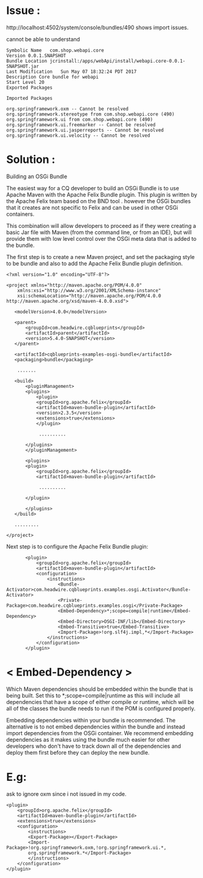 Issue :
=========

http://localhost:4502/system/console/bundles/490 shows import issues.

cannot be able to understand 

    Symbolic Name	com.shop.webapi.core
    Version	0.0.1.SNAPSHOT
    Bundle Location	jcrinstall:/apps/webApi/install/webapi.core-0.0.1-SNAPSHOT.jar
    Last Modification	Sun May 07 18:32:24 PDT 2017
    Description	Core bundle for webapi
    Start Level	20
    Exported Packages

    Imported Packages	 

    org.springframework.oxm -- Cannot be resolved
    org.springframework.stereotype from com.shop.webapi.core (490)
    org.springframework.ui from com.shop.webapi.core (490)
    org.springframework.ui.freemarker -- Cannot be resolved
    org.springframework.ui.jasperreports -- Cannot be resolved
    org.springframework.ui.velocity -- Cannot be resolved

Solution :
========== 


Building an OSGi Bundle

The easiest way for a CQ developer to build an OSGi Bundle is to use Apache Maven with the Apache Felix Bundle plugin. This plugin is written by the Apache Felix team based on the BND tool . however the OSGi bundles that it creates are not specific to Felix and can be used in other OSGi containers.

This combination will allow developers to proceed as if they were creating a basic Jar file with Maven (from the command line, or from an IDE), but will provide them with low level control over the OSGi meta data that is added to the bundle.

The first step is to create a new Maven project, and set the packaging style to be bundle and also to add the Apache Felix Bundle plugin definition.

	<?xml version="1.0" encoding="UTF-8"?>

	<project xmlns="http://maven.apache.org/POM/4.0.0"
		xmlns:xsi="http://www.w3.org/2001/XMLSchema-instance"
		xsi:schemaLocation="http://maven.apache.org/POM/4.0.0 http://maven.apache.org/xsd/maven-4.0.0.xsd">

	   <modelVersion>4.0.0</modelVersion>

	   <parent>
	       <groupId>com.headwire.cqblueprints</groupId>
	       <artifactId>parent</artifactId>
	       <version>5.4.0-SNAPSHOT</version>
	   </parent>

	   <artifactId>cqblueprints-examples-osgi-bundle</artifactId>
	   <packaging>bundle</packaging>
	   
	    .......
	  
	   <build>
	       <pluginManagement>
		   <plugins>
		       <plugin>
			   <groupId>org.apache.felix</groupId>
			   <artifactId>maven-bundle-plugin</artifactId>
			   <version>2.3.5</version>
			   <extensions>true</extensions>
		       </plugin>
		       
		        ..........
		
		   </plugins>
	       </pluginManagement>

	       <plugins>
		   <plugin>
		       <groupId>org.apache.felix</groupId>
		       <artifactId>maven-bundle-plugin</artifactId>
		       
		        ..........
		
		   </plugin>

	       </plugins>
	   </build>

	   .........

	</project>

Next step is to configure the Apache Felix Bundle plugin:

           <plugin>
               <groupId>org.apache.felix</groupId>
               <artifactId>maven-bundle-plugin</artifactId>
               <configuration>
                   <instructions>
                       <Bundle-Activator>com.headwire.cqblueprints.examples.osgi.Activator</Bundle-Activator>
                       <Private-Package>com.headwire.cqblueprints.examples.osgi</Private-Package>
                       <Embed-Dependency>*;scope=compile|runtime</Embed-Dependency>
                       <Embed-Directory>OSGI-INF/lib</Embed-Directory>
                       <Embed-Transitive>true</Embed-Transitive>
                       <Import-Package>!org.slf4j.impl,*</Import-Package>
                   </instructions>
               </configuration>
           </plugin>


< Embed-Dependency >
=====================

Which Maven dependencies should be embedded within the bundle that is being built. Set this to *;scope=compile|runtime as this will include all dependencies that have a scope of either compile or runtime, which will be all of the classes the bundle needs to run if the POM is configured properly.

Embedding dependencies within your bundle is recommended. The alternative is to not embed dependencies within the bundle and instead import dependencies from the OSGi container. We recommend embedding dependencies as it makes using the bundle much easier for other developers who don't have to track down all of the dependencies and deploy them first before they can deploy the new bundle.



E.g:
=====

ask to ignore oxm since i not issued in my code.


	<plugin>
		<groupId>org.apache.felix</groupId>
		<artifactId>maven-bundle-plugin</artifactId>
		<extensions>true</extensions>
		<configuration>
			<instructions>
			<Export-Package></Export-Package>
			<Import-Package>!org.springframework.oxm,!org.springframework.ui.*,
			org.springframework.*</Import-Package>
			</instructions>
		</configuration>
	</plugin>  
	
